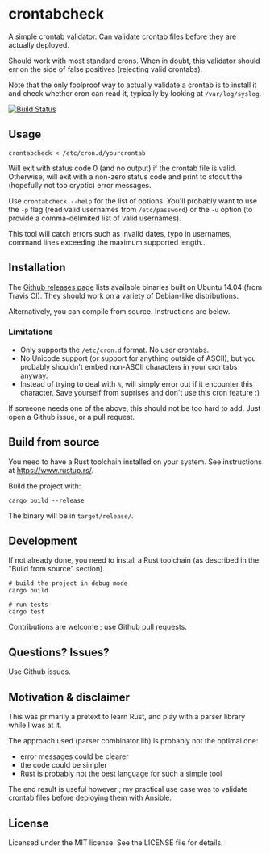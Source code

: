 # crontabcheck

A simple crontab validator. Can validate crontab files before they are actually deployed.

Should work with most standard crons. When in doubt, this validator should err on the side of false positives (rejecting valid crontabs).

Note that the only foolproof way to actually validate a crontab is to install it and check whether cron can
read it, typically by looking at `/var/log/syslog`.

[![Build Status](https://travis-ci.org/Neki/crontabcheck.svg?branch=master)](https://travis-ci.org/Neki/crontabcheck)

## Usage

```
crontabcheck < /etc/cron.d/yourcrontab
```

Will exit with status code 0 (and no output) if the crontab file is valid. Otherwise, will exit with a
non-zero status code and print to stdout the (hopefully not too cryptic) error messages.

Use `crontabcheck --help` for the list of options. You'll probably want to use the `-p` flag (read valid usernames from `/etc/password`) or the `-u` option (to provide a comma-delimited list of valid usernames).

This tool will catch errors such as invalid dates, typo in usernames, command lines exceeding the maximum supported length...

## Installation

The [Github releases page](https://github.com/Neki/crontabcheck/releases) lists available binaries built on
Ubuntu 14.04 (from Travis CI). They should work on a variety of Debian-like distributions.

Alternatively, you can compile from source. Instructions are below.

### Limitations

* Only supports the `/etc/cron.d` format. No user crontabs.
* No Unicode support (or support for anything outside of ASCII), but you probably shouldn't embed non-ASCII characters in your crontabs anyway.
* Instead of trying to deal with `%`, will simply error out if it encounter this character. Save yourself from suprises and don't use this cron feature :)

If someone needs one of the above, this should not be too hard to add. Just open a Github issue, or a pull request.

## Build from source

You need to have a Rust toolchain installed on your system. See instructions at https://www.rustup.rs/.

Build the project with:

```
cargo build --release
```

The binary will be in `target/release/`.

## Development

If not already done, you need to install a Rust toolchain (as described in the "Build from source" section).

```
# build the project in debug mode
cargo build

# run tests
cargo test
```

Contributions are welcome ; use Github pull requests.

## Questions? Issues?

Use Github issues.

## Motivation & disclaimer

This was primarily a pretext to learn Rust, and play with a parser library while I was at it.

The approach used (parser combinator lib) is probably not the optimal one:
* error messages could be clearer
* the code could be simpler
* Rust is probably not the best language for such a simple tool

The end result is useful however ; my practical use case was to validate crontab files before deploying them with Ansible.

## License

Licensed under the MIT license. See the LICENSE file for details.
